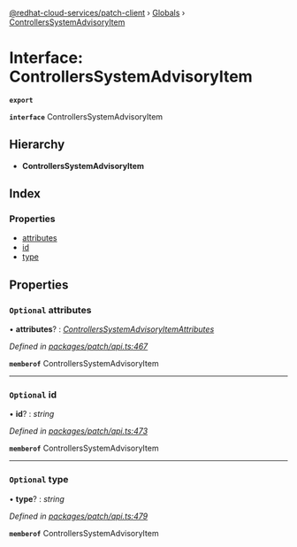 [@redhat-cloud-services/patch-client](../README.md) › [Globals](../globals.md) › [ControllersSystemAdvisoryItem](controllerssystemadvisoryitem.md)

# Interface: ControllersSystemAdvisoryItem

**`export`** 

**`interface`** ControllersSystemAdvisoryItem

## Hierarchy

* **ControllersSystemAdvisoryItem**

## Index

### Properties

* [attributes](controllerssystemadvisoryitem.md#optional-attributes)
* [id](controllerssystemadvisoryitem.md#optional-id)
* [type](controllerssystemadvisoryitem.md#optional-type)

## Properties

### `Optional` attributes

• **attributes**? : *[ControllersSystemAdvisoryItemAttributes](controllerssystemadvisoryitemattributes.md)*

*Defined in [packages/patch/api.ts:467](https://github.com/RedHatInsights/javascript-clients/blob/5a7659a/packages/patch/api.ts#L467)*

**`memberof`** ControllersSystemAdvisoryItem

___

### `Optional` id

• **id**? : *string*

*Defined in [packages/patch/api.ts:473](https://github.com/RedHatInsights/javascript-clients/blob/5a7659a/packages/patch/api.ts#L473)*

**`memberof`** ControllersSystemAdvisoryItem

___

### `Optional` type

• **type**? : *string*

*Defined in [packages/patch/api.ts:479](https://github.com/RedHatInsights/javascript-clients/blob/5a7659a/packages/patch/api.ts#L479)*

**`memberof`** ControllersSystemAdvisoryItem
